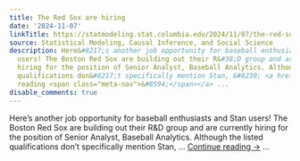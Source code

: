 ```yaml
---
title: The Red Sox are hiring
date: '2024-11-07'
linkTitle: https://statmodeling.stat.columbia.edu/2024/11/07/the-red-sox-are-hiring/
source: Statistical Modeling, Causal Inference, and Social Science
description: Here&#8217;s another job opportunity for baseball enthusiasts and Stan
  users! The Boston Red Sox are building out their R&#38;D group and are currently
  hiring for the position of Senior Analyst, Baseball Analytics. Although the listed
  qualifications don&#8217;t specifically mention Stan, &#8230; <a href="https://statmodeling.stat.columbia.edu/2024/11/07/the-red-sox-are-hiring/">Continue
  reading <span class="meta-nav">&#8594;</span></a> ...
disable_comments: true
---
```

Here&#8217;s another job opportunity for baseball enthusiasts and Stan users! The Boston Red Sox are building out their R&#38;D group and are currently hiring for the position of Senior Analyst, Baseball Analytics. Although the listed qualifications don&#8217;t specifically mention Stan, &#8230; <a href="https://statmodeling.stat.columbia.edu/2024/11/07/the-red-sox-are-hiring/">Continue reading <span class="meta-nav">&#8594;</span></a> ...